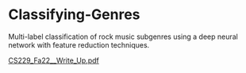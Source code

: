 # Classifying-Genres

Multi-label classification of rock music subgenres using a deep neural network with feature reduction techniques.


[CS229_Fa22__Write_Up.pdf](https://github.com/BriShoe/Classifying-Genres/files/10350064/CS229_Fa22__Write_Up.pdf)

